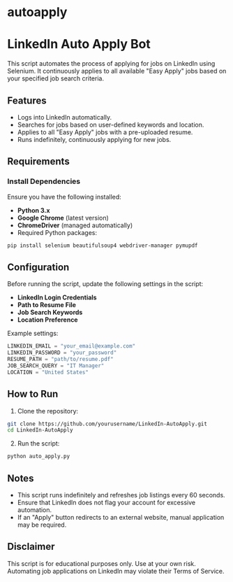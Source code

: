 # autoapply
# LinkedIn Auto Apply Bot

This script automates the process of applying for jobs on LinkedIn using Selenium. It continuously applies to all available "Easy Apply" jobs based on your specified job search criteria.

## Features
- Logs into LinkedIn automatically.
- Searches for jobs based on user-defined keywords and location.
- Applies to all "Easy Apply" jobs with a pre-uploaded resume.
- Runs indefinitely, continuously applying for new jobs.

## Requirements
### **Install Dependencies**
Ensure you have the following installed:

- **Python 3.x**
- **Google Chrome** (latest version)
- **ChromeDriver** (managed automatically)
- Required Python packages:

```sh
pip install selenium beautifulsoup4 webdriver-manager pymupdf
```

## Configuration
Before running the script, update the following settings in the script:

- **LinkedIn Login Credentials**
- **Path to Resume File**
- **Job Search Keywords**
- **Location Preference**

Example settings:

```python
LINKEDIN_EMAIL = "your_email@example.com"
LINKEDIN_PASSWORD = "your_password"
RESUME_PATH = "path/to/resume.pdf"
JOB_SEARCH_QUERY = "IT Manager"
LOCATION = "United States"
```

## How to Run
1. Clone the repository:

```sh
git clone https://github.com/yourusername/LinkedIn-AutoApply.git
cd LinkedIn-AutoApply
```

2. Run the script:

```sh
python auto_apply.py
```

## Notes
- This script runs indefinitely and refreshes job listings every 60 seconds.
- Ensure that LinkedIn does not flag your account for excessive automation.
- If an "Apply" button redirects to an external website, manual application may be required.

## Disclaimer
This script is for educational purposes only. Use at your own risk. Automating job applications on LinkedIn may violate their Terms of Service.

